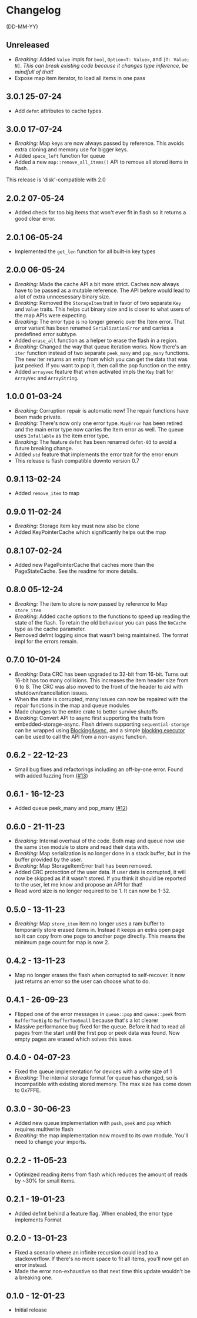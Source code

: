 # Changelog

(DD-MM-YY)

## Unreleased

- *Breaking:* Added `Value` impls for `bool`, `Option<T: Value>`, and `[T: Value; N]`.
  *This can break existing code because it changes type inference, be mindfull of that!*
- Expose map item iterator, to load all items in one pass

## 3.0.1 25-07-24

- Add `defmt` attributes to cache types.

## 3.0.0 17-07-24

- *Breaking:* Map keys are now always passed by reference. This avoids extra cloning and memory use for bigger keys.
- Added `space_left` function for queue
- Added a new `map::remove_all_items()` API to remove all stored items in flash.

This release is 'disk'-compatible with 2.0

## 2.0.2 07-05-24

- Added check for too big items that won't ever fit in flash so it returns a good clear error.

## 2.0.1 06-05-24

- Implemented the `get_len` function for all built-in key types

## 2.0.0 06-05-24

- *Breaking:* Made the cache API a bit more strict. Caches now always have to be passed as a mutable reference.
  The API before would lead to a lot of extra unncesessary binary size.
- *Breaking:* Removed the `StorageItem` trait in favor of two separate `Key` and `Value` traits. This helps cut
  binary size and is closer to what users of the map APIs were expecting.
- *Breaking:* The error type is no longer generic over the Item error. That error variant has been renamed `SerializationError`
  and carries a predefined error subtype.
- Added `erase_all` function as a helper to erase the flash in a region.
- *Breaking:* Changed the way that queue iteration works. Now there's an `iter` function instead of two separate `peek_many` and `pop_many` functions. The new iter returns an entry from which you can get the data that was just peeked. If you want to pop it, then call the pop function on the entry.
- Added `arrayvec` feature that when activated impls the `Key` trait for `ArrayVec` and `ArrayString`.

## 1.0.0 01-03-24

- *Breaking:* Corruption repair is automatic now! The repair functions have been made private.
- *Breaking:* There's now only one error type. `MapError` has been retired and the main error type now carries
  the Item error as well. The queue uses `Infallable` as the item error type.
- *Breaking:* The feature `defmt` has been renamed `defmt-03` to avoid a future breaking change.
- Added `std` feature that implements the error trait for the error enum
- This release is flash compatible downto version 0.7

## 0.9.1 13-02-24

- Added `remove_item` to map

## 0.9.0 11-02-24

- *Breaking:* Storage item key must now also be clone
- Added KeyPointerCache which significantly helps out the map

## 0.8.1 07-02-24

- Added new PagePointerCache that caches more than the PageStateCache. See the readme for more details.

## 0.8.0 05-12-24

- *Breaking:* The item to store is now passed by reference to Map `store_item`
- *Breaking:* Added cache options to the functions to speed up reading the state of the flash.
  To retain the old behaviour you can pass the `NoCache` type as the cache parameter.
- Removed defmt logging since that wasn't being maintained. The format impl for the errors remain.

## 0.7.0 10-01-24

- *Breaking:* Data CRC has been upgraded to 32-bit from 16-bit. Turns out 16-bit has too many collisions.
  This increases the item header size from 6 to 8. The CRC was also moved to the front of the header to
  aid with shutdown/cancellation issues.
- When the state is corrupted, many issues can now be repaired with the repair functions in the map and queue modules
- Made changes to the entire crate to better survive shutoffs
- *Breaking:* Convert API to async first supporting the traits from embedded-storage-async. Flash
  drivers supporting `sequential-storage` can be wrapped using
  [BlockingAsync](https://docs.embassy.dev/embassy-embedded-hal/git/default/adapter/struct.BlockingAsync.html), and a 
  simple [blocking executor](https://docs.rs/futures/0.3.30/futures/executor/fn.block_on.html) can be used to call the 
  API from a non-async function.

## 0.6.2 - 22-12-23

- Small bug fixes and refactorings including an off-by-one error. Found with added fuzzing from ([#13](https://github.com/tweedegolf/sequential-storage/pull/13))

## 0.6.1 - 16-12-23

- Added queue peek_many and pop_many ([#12](https://github.com/tweedegolf/sequential-storage/pull/12))

## 0.6.0 - 21-11-23

- *Breaking:* Internal overhaul of the code. Both map and queue now use the same `item` module to store and read their data with.
- *Breaking:* Map serialization is no longer done in a stack buffer, but in the buffer provided by the user.
- *Breaking:* Map StorageItemError trait has been removed.
- Added CRC protection of the user data. If user data is corrupted, it will now be skipped as if it wasn't stored.
  If you think it should be reported to the user, let me know and propose an API for that!
- Read word size is no longer required to be 1. It can now be 1-32.

## 0.5.0 - 13-11-23

- *Breaking:* Map `store_item` item no longer uses a ram buffer to temporarily store erased items in.
  Instead it keeps an extra open page so it can copy from one page to another page directly.
  This means the minimum page count for map is now 2.

## 0.4.2 - 13-11-23

- Map no longer erases the flash when corrupted to self-recover. It now just returns an error so the user can choose what to do.

## 0.4.1 - 26-09-23

- Flipped one of the error messages in `queue::pop` and `queue::peek` from `BufferTooBig` to `BufferTooSmall` because that's a lot clearer
- Massive performance bug fixed for the queue. Before it had to read all pages from the start until the first pop or peek data was found.
  Now empty pages are erased which solves this issue.

## 0.4.0 - 04-07-23

- Fixed the queue implementation for devices with a write size of 1
- *Breaking:* The internal storage format for queue has changed, so is incompatible with existing stored memory. The max size has come down to 0x7FFE.

## 0.3.0 - 30-06-23

- Added new queue implementation with `push`, `peek` and `pop` which requires multiwrite flash
- *Breaking:* the map implementation now moved to its own module. You'll need to change your imports.

## 0.2.2 - 11-05-23

- Optimized reading items from flash which reduces the amount of reads by ~30% for small items.

## 0.2.1 - 19-01-23

- Added defmt behind a feature flag. When enabled, the error type implements Format

## 0.2.0 - 13-01-23

- Fixed a scenario where an infinite recursion could lead to a stackoverflow.
  If there's no more space to fit all items, you'll now get an error instead.
- Made the error non-exhaustive so that next time this update wouldn't be a breaking one.

## 0.1.0 - 12-01-23

- Initial release
